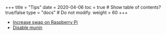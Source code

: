 +++
title = "Tips"
date = 2020-04-06
toc = true  # Show table of contents? true/false
type = "docs"  # Do not modify.
weight = 60
+++

* [Increase swap on Raspberry Pi](../tips/increase-swap-on-raspberry-pi)
* [Disable munin](../tips/disable-munin)
